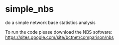 # simple_nbs
do a simple network base statistics analysis

To run the code please download the NBS software: https://sites.google.com/site/bctnet/comparison/nbs
